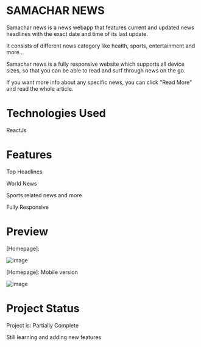 # SAMACHAR NEWS

Samachar news is a news webapp that features current and updated news headlines with the exact date and time of its last update. <br>

It consists of different news category like health, sports, entertainment and more... <br>

Samachar news is a fully responsive website which supports all device sizes, so that you can be able to read and surf through news on the go. <br>

If you want more info about any specific news, you can click "Read More" and read the whole article. <br>


# Technologies Used

ReactJs

# Features 

Top Headlines <br>

World News <br>

Sports related news and more <br>

Fully Responsive <br>


# Preview  

[Homepage]: 


![image](https://github.com/slokhande310/samachar-news/assets/54625156/3bfc187b-f834-4875-b2b2-b3b532336bfb)


[Homepage]: Mobile version


![image](https://github.com/slokhande310/samachar-news/assets/54625156/c4ecb5f6-74ea-4063-9797-118e0fad4bba)


# Project Status 

Project is: Partially Complete <br>

Still learning and adding new features






